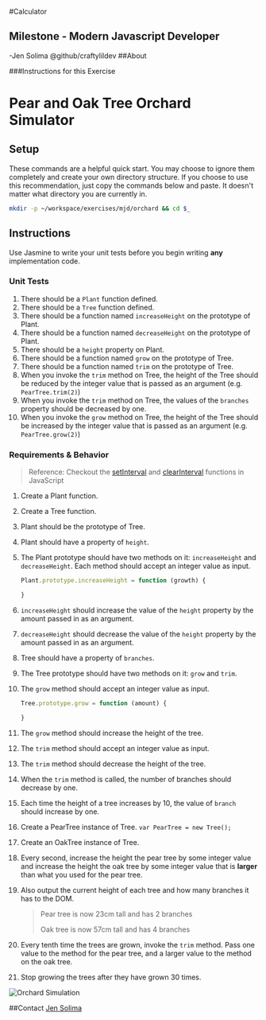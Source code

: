 #Calculator
## Milestone - Modern Javascript Developer
-Jen Solima @github/craftylildev
##About

###Instructions for this Exercise


# Pear and Oak Tree Orchard Simulator

## Setup

These commands are a helpful quick start. You may choose to ignore them completely and create your own directory structure. If you choose to use this recommendation, just copy the commands below and paste. It doesn't matter what directory you are currently in.

```bash
mkdir -p ~/workspace/exercises/mjd/orchard && cd $_
```

## Instructions

Use Jasmine to write your unit tests before you begin writing **any** implementation code.

### Unit Tests

1. There should be a `Plant` function defined.
1. There should be a `Tree` function defined.
1. There should be a function named `increaseHeight` on the prototype of Plant.
1. There should be a function named `decreaseHeight` on the prototype of Plant.
1. There should be a `height` property on Plant.
1. There should be a function named `grow` on the prototype of Tree.
1. There should be a function named `trim` on the prototype of Tree.
1. When you invoke the `trim` method on Tree, the height of the Tree should be reduced by the integer value that is passed as an argument (e.g. `PearTree.trim(2)`)
1. When you invoke the `trim` method on Tree, the values of the `branches` property should be decreased by one.
1. When you invoke the `grow` method on Tree, the height of the Tree should be increased by the integer value that is passed as an argument (e.g. `PearTree.grow(2)`)

### Requirements & Behavior

> Reference: Checkout the [setInterval](https://developer.mozilla.org/en-US/docs/Web/API/WindowTimers/setInterval) and [clearInterval](https://developer.mozilla.org/en-US/docs/Web/API/WindowTimers/clearInterval) functions in JavaScript

1. Create a Plant function.
1. Create a Tree function.
1. Plant should be the prototype of Tree.
1. Plant should have a property of `height`.
1. The Plant prototype should have two methods on it: `increaseHeight` and `decreaseHeight`. Each method should accept an integer value as input.
    ```js
    Plant.prototype.increaseHeight = function (growth) {

    }
    ```
1. `increaseHeight` should increase the value of the `height` property by the amount passed in as an argument.
1. `decreaseHeight` should decrease the value of the `height` property by the amount passed in as an argument.
1. Tree should have a property of `branches`.
1. The Tree prototype should have two methods on it: `grow` and `trim`.
1. The `grow` method should accept an integer value as input.
    ```js
    Tree.prototype.grow = function (amount) {

    }
    ```
1. The `grow` method should increase the height of the tree.
1. The `trim` method should accept an integer value as input.
1. The `trim` method should decrease the height of the tree.
1. When the `trim` method is called, the number of branches should decrease by one.
1. Each time the height of a tree increases by 10, the value of `branch` should increase by one.
1. Create a PearTree instance of Tree. `var PearTree = new Tree();`
1. Create an OakTree instance of Tree.
1. Every second, increase the height the pear tree by some integer value and increase the height the oak tree by some integer value that is **larger** than what you used for the pear tree.
1. Also output the current height of each tree and how many branches it has to the DOM.

    > Pear tree is now 23cm tall and has 2 branches
    > 
    > Oak tree is now 57cm tall and has 4 branches

1. Every tenth time the trees are grown, invoke the `trim` method. Pass one value to the method for the pear tree, and a larger value to the method on the oak tree.
1. Stop growing the trees after they have grown 30 times.

![Orchard Simulation](orchard.gif)


##Contact
[Jen Solima](https://github.com/craftylildev)
